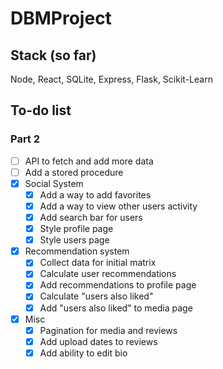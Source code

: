# DBMProject

## Stack (so far)
Node, React, SQLite, Express, Flask, Scikit-Learn

## To-do list
### Part 2
- [ ] API to fetch and add more data
- [ ] Add a stored procedure
- [x] Social System
  - [x] Add a way to add favorites
  - [x] Add a way to view other users activity
  - [x] Add search bar for users
  - [x] Style profile page
  - [x] Style users page
- [x] Recommendation system
  - [x] Collect data for initial matrix
  - [x] Calculate user recommendations
  - [x] Add recommendations to profile page
  - [x] Calculate "users also liked"
  - [x] Add "users also liked" to media page
- [x] Misc
  - [x] Pagination for media and reviews
  - [x] Add upload dates to reviews
  - [x] Add ability to edit bio
